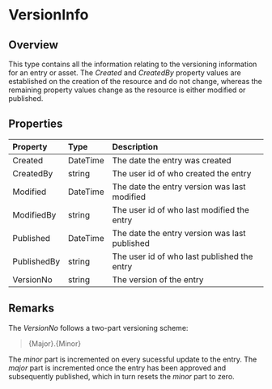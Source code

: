 # VersionInfo

## Overview

This type contains all the information relating to the versioning information for an entry or asset. The *Created* and *CreatedBy* property values are established on the creation of the resource and do not change, whereas the remaining property values change as the resource is either modified or published.

## Properties

| Property | Type | Description |
| :------- | :--- | :---------- |
| Created | DateTime | The date the entry was created |
| CreatedBy | string | The user id of who created the entry |
| Modified | DateTime | The date the entry version was last modified |
| ModifiedBy | string | The user id of who last modified the entry |
| Published | DateTime | The date the entry version was last published |
| PublishedBy | string | The user id of who last published the entry |
| VersionNo | string | The version of the entry | 

## Remarks

The *VersionNo* follows a two-part versioning scheme:

> {Major}.{Minor}

The *minor* part is incremented on every sucessful update to the entry. The *major* part is incremented once the entry has been approved and subsequently published, which in turn resets the *minor* part to zero.